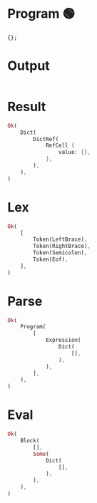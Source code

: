 # Program 🟢

```rustleaf
{};
```

# Output

```

```

# Result

```rust
Ok(
    Dict(
        DictRef(
            RefCell {
                value: {},
            },
        ),
    ),
)
```

# Lex

```rust
Ok(
    [
        Token(LeftBrace),
        Token(RightBrace),
        Token(Semicolon),
        Token(Eof),
    ],
)
```

# Parse

```rust
Ok(
    Program(
        [
            Expression(
                Dict(
                    [],
                ),
            ),
        ],
    ),
)
```

# Eval

```rust
Ok(
    Block(
        [],
        Some(
            Dict(
                [],
            ),
        ),
    ),
)
```

